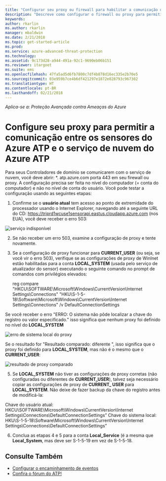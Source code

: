 ```yaml
---
title: "Configurar seu proxy ou firewall para habilitar a comunicação do Azure ATP com o sensor | Microsoft Docs"
description: "Descreve como configurar o firewall ou proxy para permitir a comunicação entre o serviço de nuvem do Azure ATP e sensores do Azure ATP"
keywords: 
author: rkarlin
ms.author: rkarlin
manager: mbaldwin
ms.date: 2/21/2018
ms.topic: get-started-article
ms.prod: 
ms.service: azure-advanced-threat-protection
ms.technology: 
ms.assetid: 9c173d28-a944-491a-92c1-9690eb06b151
ms.reviewer: itargoet
ms.suite: ems
ms.openlocfilehash: 47fa5ad5d6fb7800c7df4b878d16ec335e2b70e5
ms.sourcegitcommit: 03e959b7ce4b6df421297e1872e028793c967302
ms.translationtype: HT
ms.contentlocale: pt-BR
ms.lasthandoff: 02/21/2018
---
```

*Aplica-se a: Proteção Avançada contra Ameaças do Azure*



# <a name="configure-your-proxy-to-allow-communication-between-azure-atp-sensors-and-the-azure-atp-cloud-service"></a>Configure seu proxy para permitir a comunicação entre os sensores do Azure ATP e o serviço de nuvem do Azure ATP

Para seus Controladores de domínio se comunicarem com o serviço de nuvem, você deve abrir: *. atp.azure.com porta 443 em seu firewall ou proxy. A configuração precisa ser feita no nível do computador (= conta do computador) e não no nível de conta do usuário. Você pode testar a configuração usando as seguintes etapas:
 
1.  Confirme se o **usuário atual** tem acesso ao ponto de extremidade do processador usando o Internet Explorer, navegando até a seguinte URL do CD: https://triprd1wcuse1sensorapi.eastus.cloudapp.azure.com (nos EUA), você deve receber o erro 503:

 ![serviço indisponível](/media/service-unavailable.png)
 
2.  Se não receber um erro 503, examine a configuração de proxy e tente novamente.

3.  Se a configuração de proxy funcionar para **CURRENT_USER** (ou seja, se você vir o erro 503), verifique se as configurações de proxy de WinInet estão habilitadas para a conta **LOCAL_SYSTEM** (usada pelo serviço de atualizador do sensor) executando o seguinte comando no prompt de comandos com privilégios elevados:
 
    reg compare "HKCU\SOFTWARE\Microsoft\Windows\CurrentVersion\Internet Settings\Connections" "HKU\S-1-5-18\Software\Microsoft\Windows\CurrentVersion\Internet Settings\Connections" /v DefaultConnectionSettings

Se você receber o erro "ERRO: O sistema não pôde localizar a chave do registro ou valor especificado." isso significa que nenhum proxy foi definido no nível do **LOCAL_SYSTEM**
 
 ![erro de sistema local do proxy](/media/proxy-local-system-error.png)

Se o resultado for "Resultado comparado: diferente ", isso significa que o proxy foi definido para **LOCAL_SYSTEM**, mas não é o mesmo que o **CURRENT_USER**:
 
  ![resultado de proxy comparado](/media/proxy-result-compared.png)

5.  Se **LOCAL_SYSTEM** não tiver as configurações de proxy corretas (não configuradas ou diferentes de **CURRENT_USER**), talvez seja necessário copiar as configurações de proxy de **CURRENT_ USER** para **LOCAL_SYSTEM**. Não deixe de fazer backup da chave do registro antes de modificá-la:

 Chave do usuário atual: HKCU\SOFTWARE\Microsoft\Windows\CurrentVersion\Internet Settings\Connections\DefaultConnectionSettings” Chave do sistema local: HKU\S-1-5-18\Software\Microsoft\Windows\CurrentVersion\Internet Settings\Connections\DefaultConnectionSettings”

 
6.  Conclua as etapas 4 e 5 para a conta **Local_Service** (é a mesma que **Local_System**, mas deve ser S-1-5-19 em vez de S-1-5-18.



## <a name="see-also"></a>Consulte Também
- [Configurar o encaminhamento de eventos](configure-event-forwarding.md)
- [Confira o fórum do ATP!](https://aka.ms/azureatpcommunity)